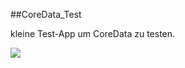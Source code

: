##CoreData_Test

kleine Test-App um CoreData zu testen.

<img src="https://github.com/RGMCode/CoreData_Test/assets/90555783/3ba2c7a7-0451-452c-af94-abdaf626be92" />
